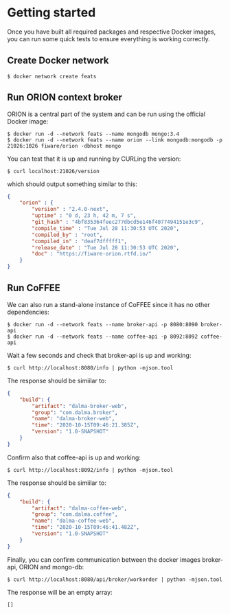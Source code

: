 # Getting started

Once you have built all required packages and respective Docker images, you can run some quick tests to ensure everything is working correctly.

## Create Docker network

```shell
$ docker network create feats
```

## Run ORION context broker

ORION is a central part of the system and can be run using the official Docker image:

```shell
$ docker run -d --network feats --name mongodb mongo:3.4
$ docker run -d --network feats --name orion --link mongodb:mongodb -p 21026:1026 fiware/orion -dbhost mongo
```

You can test that it is up and running by CURLing the version:

```shell
$ curl localhost:21026/version
```

which should output something similar to this:
```json
{
    "orion" : {
        "version" : "2.4.0-next",
        "uptime" : "0 d, 23 h, 42 m, 7 s",
        "git_hash" : "4bf835364feec277dbcd5e146f4077494151e3c9",
        "compile_time" : "Tue Jul 28 11:30:53 UTC 2020",
        "compiled_by" : "root",
        "compiled_in" : "deaf7dfffff1",
        "release_date" : "Tue Jul 28 11:30:53 UTC 2020",
        "doc" : "https://fiware-orion.rtfd.io/"
    }
}
```
## Run CoFFEE

We can also run a stand-alone instance of CoFFEE since it has no other dependencies:

```shell
$ docker run -d --network feats --name broker-api -p 8080:8090 broker-api
$ docker run -d --network feats --name coffee-api -p 8092:8092 coffee-api
```

Wait a few seconds and check that broker-api is up and working:

```shell
$ curl http://localhost:8080/info | python -mjson.tool
```

The response should be simiilar to:

```json
{
    "build": {
        "artifact": "dalma-broker-web",
        "group": "com.dalma.broker",
        "name": "dalma-broker-web",
        "time": "2020-10-15T09:46:21.385Z",
        "version": "1.0-SNAPSHOT"
    }
}
```

Confirm also that coffee-api is up and working:

```shell
$ curl http://localhost:8092/info | python -mjson.tool
```

The response should be simiilar to:

```json
{
    "build": {
        "artifact": "dalma-coffee-web",
        "group": "com.dalma.coffee",
        "name": "dalma-coffee-web",
        "time": "2020-10-15T09:46:41.482Z",
        "version": "1.0-SNAPSHOT"
    }
}
```

Finally, you can confirm communication between the docker images broker-api, ORION and mongo-db:

```shell
$ curl http://localhost:8080/api/broker/workorder | python -mjson.tool
```

The response will be an empty array:

```shell
[]
```